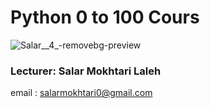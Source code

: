 # Python 0 to 100 Cours

![Salar__4_-removebg-preview](https://user-images.githubusercontent.com/75142232/218423185-30051574-1b12-479e-9de8-29acbbee4aa6.png)

### Lecturer: Salar Mokhtari Laleh
email : salarmokhtari0@gmail.com


